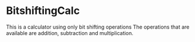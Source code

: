 # BitshiftingCalc
This is a calculator using only bit shifting operations
The operations that are available are addition, subtraction and multiplication.
